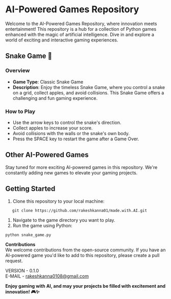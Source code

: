 # AI-Powered Games Repository

Welcome to the AI-Powered Games Repository, where innovation meets entertainment! This repository is a hub for a collection of Python games enhanced with the magic of artificial intelligence. Dive in and explore a world of exciting and interactive gaming experiences.

## Snake Game 🐍

### Overview
- **Game Type**: Classic Snake Game
- **Description**: Enjoy the timeless Snake Game, where you control a snake on a grid, collect apples, and avoid collisions. This Snake Game offers a challenging and fun gaming experience.

### How to Play
- Use the arrow keys to control the snake's direction.
- Collect apples to increase your score.
- Avoid collisions with the walls or the snake's own body.
- Press the SPACE key to restart the game after a Game Over.

## Other AI-Powered Games

Stay tuned for more exciting AI-powered games in this repository. We're constantly adding new games to elevate your gaming projects.

## Getting Started

1. Clone this repository to your local machine:

```shell
   git clone https://github.com/rakeshkanna01/made.with.AI.git
```

1. Navigate to the game directory you want to play.
2. Run the game using Python:
  
```shell
python snake_game.py
```

**Contributions**  
We welcome contributions from the open-source community. If you have an AI-powered game you'd like to add to this repository, please create a pull request.
  
  
VERSION - 0.1.0  
E-MAIL - rakeshkanna0108@gmail.com  

  
**Enjoy gaming with AI, and may your projects be filled with excitement and innovation! 🎮✨**
